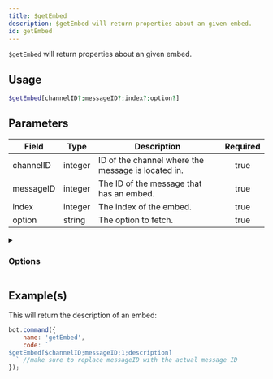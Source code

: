 ```yaml
---
title: $getEmbed
description: $getEmbed will return properties about an given embed.
id: getEmbed
---
```


`$getEmbed` will return properties about an given embed.

## Usage

```php
$getEmbed[channelID?;messageID?;index?;option?]
```

## Parameters

| Field     | Type    | Description                                        | Required |
| --------- | ------- | -------------------------------------------------- | :------: |
| channelID | integer | ID of the channel where the message is located in. |   true   |
| messageID | integer | The ID of the message that has an embed.           |   true   |
| index     | integer | The index of the embed.                            |   true   |
| option    | string  | The option to fetch.                               |   true   |

<details>
  <summary><h3> Options </h3></summary>

| Type               | Description                      |
| ------------------ | -------------------------------- |
| title              | Title of the embed.              |
| description        | Description of the embed.        |
| URL                | The URL in the title.            |
| color              | Color of the embed.              |
| timestamp          | Timestamp located in the footer. |
| field[index]       | Field title.                     |
| field[index].value | Field description.               |
| thumbnail          | Thumbnail (image top right).     |
| image              | Large image at the bottom.       |
| video              | Video/GIF.                       |
| author             | Author, above title field.       |
| footer             | Footer.                          |
| files              | Attached files.                  |
| createdAt          | Creation date of the embed.      |
| hexColor           | Hex color of the embed.          |
| length             | Length of the embed.             |

</details>

## Example(s)

This will return the description of an embed:

```javascript
bot.command({
    name: 'getEmbed',
    code: `
$getEmbed[$channelID;messageID;1;description] 
  ` //make sure to replace messageID with the actual message ID 
});
```
